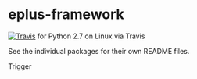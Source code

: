 eplus-framework
===============
[![Travis](https://img.shields.io/travis/jamiebull1/eplus-framework/master.svg)](https://travis-ci.org/jamiebull1/eplus-framework)
 for Python 2.7 on Linux via Travis

See the individual packages for their own README files.

Trigger